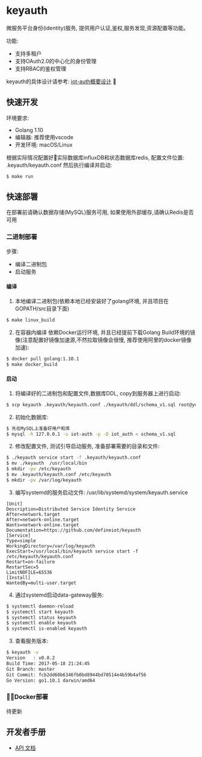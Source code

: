 # keyauth
微服务平台身份(identity)服务, 提供用户认证,鉴权,服务发现,资源配置等功能。

功能:
+ 支持多租户
+ 支持OAuth2.0的中心化的身份管理
+ 支持RBAC的鉴权管理

keyauth的具体设计请参考: [iot-auth概要设计](./docs/design/summary.md)

## 快速开发
环境要求:
+ Golang 1.10
+ 编辑器: 推荐使用vscode
+ 开发环境: macOS/Linux

根据实际情况配置好实际数据库influxDB和状态数据库redis, 配置文件位置: .keyauth/keyauth.conf
然后执行编译并启动:

```bash
$ make run
```

## 快速部署
在部署前请确认数据存储(MySQL)服务可用, 如果使用外部缓存,请确认Redis是否可用

### 二进制部署
步骤:
+ 编译二进制包
+ 启动服务

#### 编译
1. 本地编译二进制包(依赖本地已经安装好了golang环境, 并且项目在GOPATH/src目录下面)
```bash
$ make linux_build
```


2. 在容器内编译
依赖Docker运行环境, 并且已经提前下载Golang Build环境的镜像(注意配置好镜像加速源,不然拉取镜像会很慢, 推荐使用阿里的docker镜像加速):
```bash
$ docker pull golang:1.10.1
$ make docker_build
```


#### 启动
1. 将编译好的二进制包和配置文件,数据库DDL, copy到服务器上进行启动:
```bash
$ scp keyauth .keyauth/keyauth.conf ./keyauth/ddl/schema_v1.sql root@your_server_ip:~
```

2. 初始化数据库:
```bash
$ 先在MySQL上准备好用户和库
$ mysql -h 127.0.0.1 -u iot-auth -p -D iot_auth < schema_v1.sql
```

2. 修改配置文件, 测试引导启动服务, 准备部署需要的目录和文件:
```bash
$ ./keyauth service start -f .keyauth/keyauth.conf
$ mv ./keyauth  /usr/local/bin
$ mkdir -pv /etc/keyauth
$ mv .keyauth/keyauth.conf /etc/keyauth
$ mkdir -pv /var/log/keyauth
```

3. 编写systemd的服务启动文件: /usr/lib/systemd/system/keyauth.service
```
[Unit]
Description=Distributed Service Identity Service
After=network.target
After=network-online.target
Wants=network-online.target
Documentation=https://github.com/defineiot/keyauth
[Service]
Type=simple
WorkingDirectory=/var/log/keyauth
ExecStart=/usr/local/bin/keyauth service start -f /etc/keyauth/keyauth.conf
Restart=on-failure
RestartSec=5
LimitNOFILE=65536
[Install]
WantedBy=multi-user.target
```

4. 通过systemd启动data-gateway服务:
```sh
$ systemctl daemon-reload
$ systemctl start keyauth
$ systemctl status keyauth 
$ systemctl enable keyauth
$ systemctl is-enabled keyauth
```


3. 查看服务版本:
```bash
$ keyauth -v
Version   : v0.0.2
Build Time: 2017-05-18 21:24:45
Git Branch: master
Git Commit: fcb2dd60b6346fb0bd8944bd70514e4b59b4af56
Go Version: go1.10.1 darwin/amd64
```

### Docker部署
待更新



## 开发者手册
+ [API 文档]()